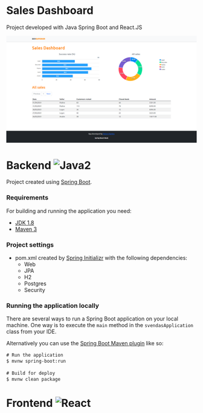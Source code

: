 # Sales Dashboard
Project developed with Java Spring Boot and React.JS



![](./SalesDashboard.png)



# Backend  ![Java2](https://img.shields.io/badge/Java-ED8B00?style=flat-square&logo=java&logoColor=white)



Project created using [Spring Boot](http://projects.spring.io/spring-boot/).

### Requirements

For building and running the application you need:

- [JDK 1.8](http://www.oracle.com/technetwork/java/javase/downloads/jdk8-downloads-2133151.html)
- [Maven 3](https://maven.apache.org)

### Project settings

- pom.xml created by [Spring Initializr](https://start.spring.io/) with the following dependencies:
  - Web
  - JPA
  - H2
  - Postgres
  - Security


### Running the application locally

There are several ways to run a Spring Boot application on your local machine. One way is to execute the `main` method in the `svendasApplication` class from your IDE.

Alternatively you can use the [Spring Boot Maven plugin](https://docs.spring.io/spring-boot/docs/current/reference/html/build-tool-plugins-maven-plugin.html) like so:

```shell
# Run the application
$ mvnw spring-boot:run

# Build for deploy
$ mvnw clean package
```


# Frontend ![React](https://img.shields.io/badge/-React-black?style=flat-square&logo=react)


